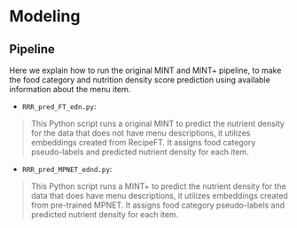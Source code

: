 # Modeling

## Pipeline

Here we explain how to run the original MINT and MINT+ pipeline, to make the food category and nutrition density score prediction using available information about the menu item.

- `RRR_pred_FT_edn.py`: 
> This Python script runs a original MINT to predict the nutrient density for the data that does not have menu descriptions, it utilizes embeddings created from RecipeFT. It assigns food category pseudo-labels and predicted nutrient density for each item.

- `RRR_pred_MPNET_ednd.py`: 
> This Python script runs a MINT+ to predict the nutrient density for the data that does have menu descriptions, it utilizes embeddings created from pre-trained MPNET. It assigns food category pseudo-labels and predicted nutrient density for each item.

